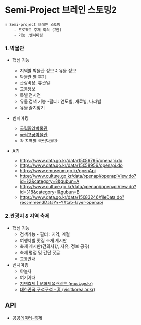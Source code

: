 <h1>Semi-Project 브레인 스토밍2</h1>

~~~
✌️ Semi-project 브레인 스토밍
	- 프로젝트 주제 회의 (2안)
	- 기능 ,벤치마킹
~~~

### 1. 박물관

- 핵심 기능
  - 지역별 박물관 정보 & 유물 정보
  - 박물관 별 후기
  - 관람비용, 휴관일
  - 교통정보
  - 특별 전시전
  - 유물 검색 기능        -필터 : 연도별, 재료별, 나라별
  - 유물 즐겨찾기
- 벤치마킹
  - [국립중앙박물관](https://www.museum.go.kr/site/main/home)
  - [국립고궁박물관](https://www.gogung.go.kr/main.do)
  - 각 지역별 국립박물관

- API
  - https://www.data.go.kr/data/15056795/openapi.do
  - https://www.data.go.kr/data/15058956/openapi.do
  - https://www.emuseum.go.kr/openApi
  - https://www.culture.go.kr/data/openapi/openapiView.do?id=82&category=B&gubun=A
  - https://www.culture.go.kr/data/openapi/openapiView.do?id=318&category=I&gubun=B
  - https://www.data.go.kr/data/15083246/fileData.do?recommendDataYn=Y#tab-layer-openapi

### 2.관광지 & 지역 축제

- 핵심 기능
  - 검색기능 - 필터 : 지역, 계절
  - 여행지별 맛집 소개 게시판
  - 축제 게시판(건의사항, 자유, 정보 공유)
  - 축제 평점 및 간단 댓글
  - 교통안내
- 벤치마킹
  - 야놀자
  - 여기어때
  - [지역축제 | 문화체육관광부 (mcst.go.kr)](https://www.mcst.go.kr/kor/s_culture/festival/festivalList.jsp?pMenuCD=&pCurrentPage=1&pSearchType=&pSearchWord=&pSeq=&pSido=&pOrder=&pPeriod=&fromDt=&toDt=)
  - [대한민국 구석구석 - 홈 (visitkorea.or.kr)](https://korean.visitkorea.or.kr/main/main.do#home)

## API

- [공공데이터-축제](https://www.data.go.kr/tcs/dss/selectDataSetList.do?dType=API&keyword=축제&detailKeyword=&publicDataPk=&recmSe=&detailText=&relatedKeyword=&commaNotInData=&commaAndData=&commaOrData=&must_not=&tabId=&dataSetCoreTf=&coreDataNm=&sort=_score&relRadio=&orgFullName=&orgFilter=&org=&orgSearch=&currentPage=1&perPage=10&brm=&instt=&svcType=&kwrdArray=&extsn=&coreDataNmArray=&pblonsipScopeCode=)